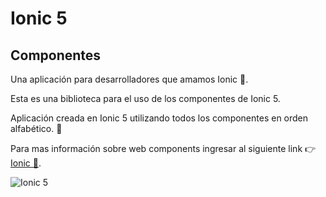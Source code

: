 # Ionic 5

## Componentes

Una aplicación para desarrolladores que amamos Ionic 💙. 

Esta es una biblioteca para el uso de los componentes de Ionic 5.

Aplicación creada en Ionic 5 utilizando todos los componentes en orden alfabético. 🚀

Para mas información sobre web components ingresar al siguiente link 👉 [Ionic 💙](https://ionicframework.com/docs/components).

![Ionic 5](https://www.mindinventory.com/blog/wp-content/uploads/2020/02/ionic5-1520x500.png)



